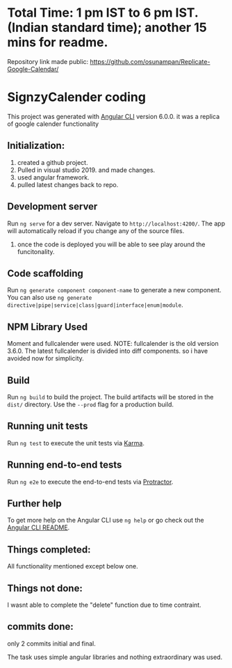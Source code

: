 # Total Time: 1 pm IST to 6 pm IST. (Indian standard time); another 15 mins for readme.

Repository link made public: https://github.com/osunampan/Replicate-Google-Calendar/

# SignzyCalender coding

This project was generated with [Angular CLI](https://github.com/angular/angular-cli) version 6.0.0. it was a replica of google calender functionality

## Initialization: 
1. created a github project.
2. Pulled in visual studio 2019. and made changes.
3. used angular framework.
4. pulled latest changes back to repo.

## Development server

Run `ng serve` for a dev server. Navigate to `http://localhost:4200/`. The app will automatically reload if you change any of the source files.
1. once the code is deployed you will be able to see play around the funcitonality.

## Code scaffolding

Run `ng generate component component-name` to generate a new component. You can also use `ng generate directive|pipe|service|class|guard|interface|enum|module`.

## NPM Library Used

Moment and fullcalender were used.
NOTE: fullcalender is the old version 3.6.0. The latest fullcalender is divided into diff components. so i have avoided now for simplicity.

## Build

Run `ng build` to build the project. The build artifacts will be stored in the `dist/` directory. Use the `--prod` flag for a production build.

## Running unit tests

Run `ng test` to execute the unit tests via [Karma](https://karma-runner.github.io).

## Running end-to-end tests

Run `ng e2e` to execute the end-to-end tests via [Protractor](http://www.protractortest.org/).

## Further help

To get more help on the Angular CLI use `ng help` or go check out the [Angular CLI README](https://github.com/angular/angular-cli/blob/master/README.md).

## Things completed:
All functionality mentioned except below one.

## Things not done:

I wasnt able to complete the "delete" function due to time contraint.

## commits done:

only 2 commits  initial and final.

The task uses simple angular libraries and nothing extraordinary was used. 


